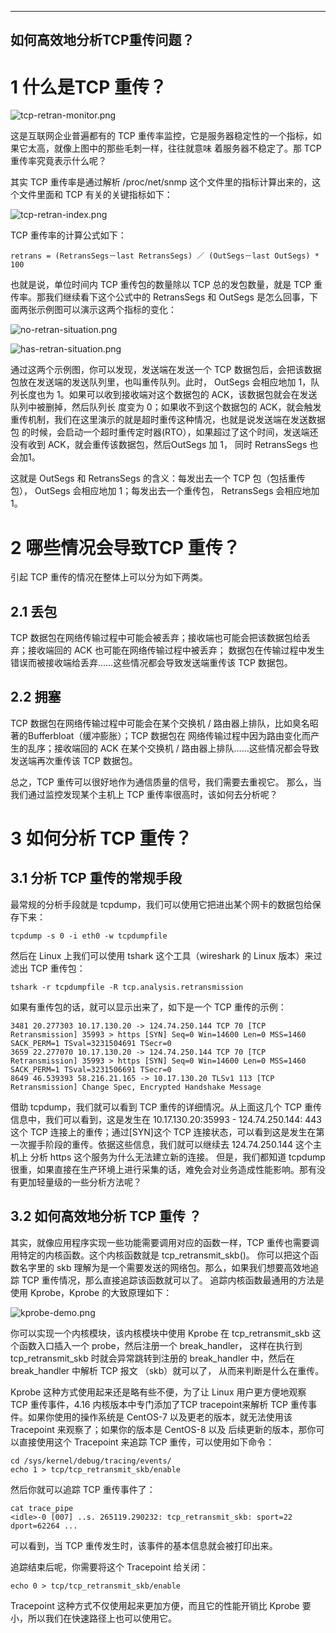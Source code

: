 
---
如何高效地分析TCP重传问题？
---


# 1 什么是TCP 重传？





![tcp-retran-monitor.png](images%2Ftcp-retran-monitor.png)





这是互联网企业普遍都有的 TCP 重传率监控，它是服务器稳定性的一个指标，如果它太高，就像上图中的那些毛刺一样，往往就意味
着服务器不稳定了。那 TCP 重传率究竟表示什么呢？

其实 TCP 重传率是通过解析 /proc/net/snmp 这个文件里的指标计算出来的，这个文件里面和 TCP 有关的关键指标如下：





![tcp-retran-index.png](images%2Ftcp-retran-index.png)





TCP 重传率的计算公式如下：

```shell
retrans = (RetransSegs－last RetransSegs) ／ (OutSegs－last OutSegs) * 100
```

也就是说，单位时间内 TCP 重传包的数量除以 TCP 总的发包数量，就是 TCP 重传率。那我们继续看下这个公式中的 RetransSegs 
和 OutSegs 是怎么回事，下面两张示例图可以演示这两个指标的变化：





![no-retran-situation.png](images%2Fno-retran-situation.png)





![has-retran-situation.png](images%2Fhas-retran-situation.png)





通过这两个示例图，你可以发现，发送端在发送一个 TCP 数据包后，会把该数据包放在发送端的发送队列里，也叫重传队列。此时，
OutSegs 会相应地加 1，队列长度也为 1。如果可以收到接收端对这个数据包的 ACK，该数据包就会在发送队列中被删掉，然后队列长
度变为 0；如果收不到这个数据包的 ACK，就会触发重传机制，我们在这里演示的就是超时重传这种情况，也就是说发送端在发送数据包
的时候，会启动一个超时重传定时器(RTO），如果超过了这个时间，发送端还没有收到 ACK，就会重传该数据包，然后OutSegs 加 1，
同时 RetransSegs 也会加1。

这就是 OutSegs 和 RetransSegs 的含义：每发出去一个 TCP 包（包括重传包）， OutSegs 会相应地加 1；每发出去一个重传包，
RetransSegs 会相应地加 1。


# 2 哪些情况会导致TCP 重传？

引起 TCP 重传的情况在整体上可以分为如下两类。

## 2.1 丢包
TCP 数据包在网络传输过程中可能会被丢弃；接收端也可能会把该数据包给丢弃；接收端回的 ACK 也可能在网络传输过程中被丢弃；
数据包在传输过程中发生错误而被接收端给丢弃……这些情况都会导致发送端重传该 TCP 数据包。

## 2.2 拥塞
TCP 数据包在网络传输过程中可能会在某个交换机 / 路由器上排队，比如臭名昭著的Bufferbloat（缓冲膨胀）；TCP 数据包在
网络传输过程中因为路由变化而产生的乱序；接收端回的 ACK 在某个交换机 / 路由器上排队……这些情况都会导致发送端再次重传该
TCP 数据包。

总之，TCP 重传可以很好地作为通信质量的信号，我们需要去重视它。
那么，当我们通过监控发现某个主机上 TCP 重传率很高时，该如何去分析呢？


# 3 如何分析 TCP 重传？

## 3.1 分析 TCP 重传的常规手段
最常规的分析手段就是 tcpdump，我们可以使用它把进出某个网卡的数据包给保存下来：
```shell
tcpdump -s 0 -i eth0 -w tcpdumpfile
```

然后在 Linux 上我们可以使用 tshark 这个工具（wireshark 的 Linux 版本）来过滤出 TCP 重传包：

```shell
tshark -r tcpdumpfile -R tcp.analysis.retransmission
```

如果有重传包的话，就可以显示出来了，如下是一个 TCP 重传的示例：

```shell
3481 20.277303 10.17.130.20 -> 124.74.250.144 TCP 70 [TCP Retransmission] 35993 > https [SYN] Seq=0 Win=14600 Len=0 MSS=1460 SACK_PERM=1 TSval=3231504691 TSecr=0
3659 22.277070 10.17.130.20 -> 124.74.250.144 TCP 70 [TCP Retransmission] 35993 > https [SYN] Seq=0 Win=14600 Len=0 MSS=1460 SACK_PERM=1 TSval=3231506691 TSecr=0 
8649 46.539393 58.216.21.165 -> 10.17.130.20 TLSv1 113 [TCP Retransmission] Change Spec, Encrypted Handshake Message
```

借助 tcpdump，我们就可以看到 TCP 重传的详细情况。从上面这几个 TCP 重传信息中，我们可以看到，这是发生在 10.17.130.20:35993 - 124.74.250.144: 443 
这个 TCP 连接上的重传；通过[SYN]这个 TCP 连接状态，可以看到这是发生在第一次握手阶段的重传。依据这些信息，我们就可以继续去 124.74.250.144 这个主机上
分析 https 这个服务为什么无法建立新的连接。
但是，我们都知道 tcpdump 很重，如果直接在生产环境上进行采集的话，难免会对业务造成性能影响。那有没有更加轻量级的一些分析方法呢？


## 3.2 如何高效地分析 TCP 重传 ？

其实，就像应用程序实现一些功能需要调用对应的函数一样，TCP 重传也需要调用特定的内核函数。这个内核函数就是 tcp_retransmit_skb()。
你可以把这个函数名字里的 skb 理解为是一个需要发送的网络包。那么，如果我们想要高效地追踪 TCP 重传情况，那么直接追踪该函数就可以了。
追踪内核函数最通用的方法是使用 Kprobe，Kprobe 的大致原理如下：





![kprobe-demo.png](images%2Fkprobe-demo.png)





你可以实现一个内核模块，该内核模块中使用 Kprobe 在 tcp_retransmit_skb 这个函数入口插入一个 probe，然后注册一个 break_handler，
这样在执行到 tcp_retransmit_skb 时就会异常跳转到注册的 break_handler 中，然后在 break_handler 中解析 TCP 报文 （skb）就可以了，
从而来判断是什么在重传。


Kprobe 这种方式使用起来还是略有些不便，为了让 Linux 用户更方便地观察 TCP 重传事件，4.16 内核版本中专门添加了TCP tracepoint来解析
TCP 重传事件。如果你使用的操作系统是 CentOS-7 以及更老的版本，就无法使用该 Tracepoint 来观察了；如果你的版本是 CentOS-8 以及
后续更新的版本，那你可以直接使用这个 Tracepoint 来追踪 TCP 重传，可以使用如下命令：

```shell
cd /sys/kernel/debug/tracing/events/
echo 1 > tcp/tcp_retransmit_skb/enable
```

然后你就可以追踪 TCP 重传事件了：

```shell
cat trace_pipe
<idle>-0 [007] ..s. 265119.290232: tcp_retransmit_skb: sport=22 dport=62264 ...
```

可以看到，当 TCP 重传发生时，该事件的基本信息就会被打印出来。

追踪结束后呢，你需要将这个 Tracepoint 给关闭：

```shell
echo 0 > tcp/tcp_retransmit_skb/enable
```

Tracepoint 这种方式不仅使用起来更加方便，而且它的性能开销比 Kprobe 要小，所以我们在快速路径上也可以使用它。